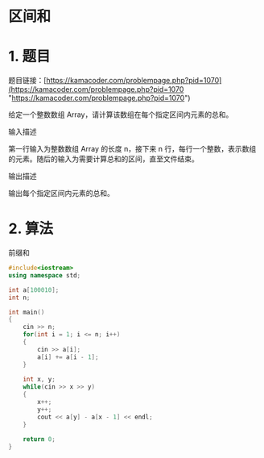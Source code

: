 # 区间和

# 1. 题目

题目链接：[https://kamacoder.com/problempage.php?pid=1070](https://kamacoder.com/problempage.php?pid=1070 "https://kamacoder.com/problempage.php?pid=1070")

给定一个整数数组 Array，请计算该数组在每个指定区间内元素的总和。

输入描述

第一行输入为整数数组 Array 的长度 n，接下来 n 行，每行一个整数，表示数组的元素。随后的输入为需要计算总和的区间，直至文件结束。

输出描述

输出每个指定区间内元素的总和。

# 2. 算法

前缀和

```c++
#include<iostream>
using namespace std;

int a[100010];
int n;

int main()
{
    cin >> n;
    for(int i = 1; i <= n; i++)
    {
        cin >> a[i];
        a[i] += a[i - 1];
    }
        
    int x, y;
    while(cin >> x >> y)
    {
        x++;
        y++;
        cout << a[y] - a[x - 1] << endl;
    }
    
    return 0;
}
```
